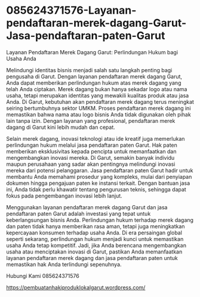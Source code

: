 # 085624371576-Layanan-pendaftaran-merek-dagang-Garut-Jasa-pendaftaran-paten-Garut
Layanan Pendaftaran Merek Dagang Garut: Perlindungan Hukum bagi Usaha Anda

Melindungi identitas bisnis menjadi salah satu langkah penting bagi pengusaha di Garut. Dengan layanan pendaftaran merek dagang Garut, Anda dapat memberikan perlindungan hukum atas merek dagang yang telah Anda ciptakan. Merek dagang bukan hanya sekadar logo atau nama usaha, tetapi merupakan identitas yang mewakili kualitas produk atau jasa Anda. Di Garut, kebutuhan akan pendaftaran merek dagang terus meningkat seiring bertumbuhnya sektor UMKM. Proses pendaftaran merek dagang ini memastikan bahwa nama atau logo bisnis Anda tidak digunakan oleh pihak lain tanpa izin. Dengan layanan yang profesional, pendaftaran merek dagang di Garut kini lebih mudah dan cepat.

Selain merek dagang, inovasi teknologi atau ide kreatif juga memerlukan perlindungan hukum melalui jasa pendaftaran paten Garut. Hak paten memberikan eksklusivitas kepada pencipta untuk memanfaatkan dan mengembangkan inovasi mereka. Di Garut, semakin banyak individu maupun perusahaan yang sadar akan pentingnya melindungi inovasi mereka dari potensi pelanggaran. Jasa pendaftaran paten Garut hadir untuk membantu Anda memahami prosedur yang kompleks, mulai dari penyiapan dokumen hingga pengajuan paten ke instansi terkait. Dengan bantuan jasa ini, Anda tidak perlu khawatir tentang pengurusan teknis, sehingga dapat fokus pada pengembangan inovasi lebih lanjut.

Menggunakan layanan pendaftaran merek dagang Garut dan jasa pendaftaran paten Garut adalah investasi yang tepat untuk keberlangsungan bisnis Anda. Perlindungan hukum terhadap merek dagang dan paten tidak hanya memberikan rasa aman, tetapi juga meningkatkan kepercayaan konsumen terhadap usaha Anda. Di era persaingan global seperti sekarang, perlindungan hukum menjadi kunci untuk memastikan usaha Anda tetap kompetitif. Jadi, jika Anda berencana mengembangkan usaha atau menciptakan inovasi di Garut, pastikan Anda memanfaatkan layanan pendaftaran merek dagang dan jasa pendaftaran paten untuk memastikan hak Anda terlindungi sepenuhnya.


Hubungi Kami
085624371576

https://pembuatanhakiproduklokalgarut.wordpress.com/

